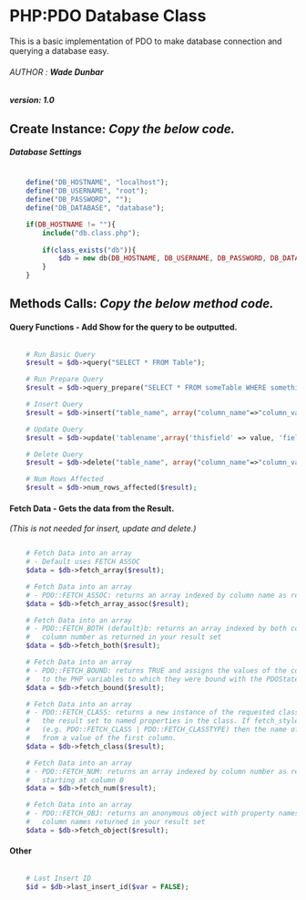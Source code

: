PHP:PDO Database Class
======================

This is a basic implementation of PDO to make database connection and querying a database easy.

###### AUTHOR : **Wade Dunbar**
##### version: 1.0

## Create Instance: *Copy the below code.*

##### Database Settings

````php
	
	define("DB_HOSTNAME", "localhost");
   	define("DB_USERNAME", "root");
   	define("DB_PASSWORD", "");
   	define("DB_DATABASE", "database");

    if(DB_HOSTNAME != ""){
    	include("db.class.php");
	    
	    if(class_exists("db")){
			$db = new db(DB_HOSTNAME, DB_USERNAME, DB_PASSWORD, DB_DATABASE);
		}
	}


````
	
## Methods Calls: *Copy the below method code.*

#### Query Functions - Add Show for the query to be outputted.

````php

	# Run Basic Query
	$result = $db->query("SELECT * FROM Table");

	# Run Prepare Query
	$result = $db->query_prepare("SELECT * FROM someTable WHERE something = :comparison", array(':comparison' => $comparison));

	# Insert Query
	$result = $db->insert("table_name", array("column_name"=>"column_value"));

	# Update Query
	$result = $db->update('tablename',array('thisfield' => value, 'field2'=>value2),array('conditionfield'=>conValue));

	# Delete Query
	$result = $db->delete("table_name", array("column_name"=>"column_value"));

	# Num Rows Affected
	$result = $db->num_rows_affected($result);

````

#### Fetch Data - Gets the data from the Result. 
*(This is not needed for insert, update and delete.)*

````php

	# Fetch Data into an array
	# - Default uses FETCH ASSOC
	$data = $db->fetch_array($result);

	# Fetch Data into an array 
	# - PDO::FETCH_ASSOC: returns an array indexed by column name as returned in your result set
	$data = $db->fetch_array_assoc($result);

	# Fetch Data into an array
	# - PDO::FETCH_BOTH (default)b: returns an array indexed by both column name and 0-indexed 
	#   column number as returned in your result set
	$data = $db->fetch_both($result);

	# Fetch Data into an array
	# - PDO::FETCH_BOUND: returns TRUE and assigns the values of the columns in your result set 
	#   to the PHP variables to which they were bound with the PDOStatement::bindColumn() method
	$data = $db->fetch_bound($result);

	# Fetch Data into an array
	# - PDO::FETCH_CLASS: returns a new instance of the requested class, mapping the columns of 
	#	the result set to named properties in the class. If fetch_style includes PDO::FETCH_CLASSTYPE 
	#	(e.g. PDO::FETCH_CLASS | PDO::FETCH_CLASSTYPE) then the name of the class is determined 
	# 	from a value of the first column.
	$data = $db->fetch_class($result);

	# Fetch Data into an array
	# - PDO::FETCH_NUM: returns an array indexed by column number as returned in your result set, 
	#	starting at column 0
	$data = $db->fetch_num($result);

	# Fetch Data into an array
	# - PDO::FETCH_OBJ: returns an anonymous object with property names that correspond to the 
	#	column names returned in your result set
	$data = $db->fetch_object($result);

````
	
#### Other

````php

	# Last Insert ID
	$id = $db->last_insert_id($var = FALSE);
	
````
